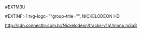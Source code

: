 #EXTM3U

#EXTINF:-1 tvg-logo=""group-title="", NICKELODEON HD

http://cdn.connectbr.com.br/Nickelodeon/tracks-v1a1/mono.m3u8
